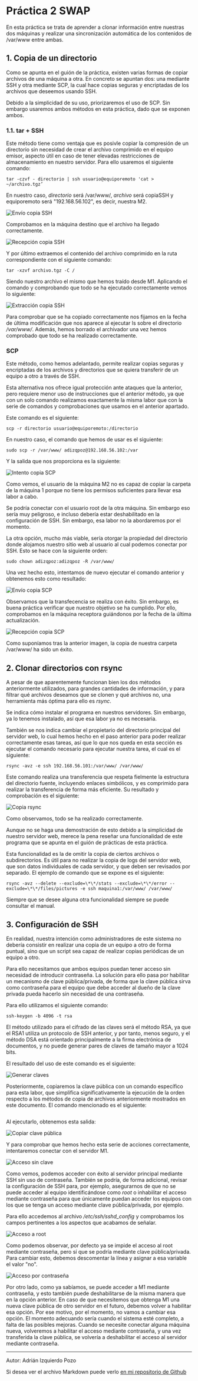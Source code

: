 # Práctica 2 SWAP

En esta práctica se trata de aprender a clonar información entre nuestras dos máquinas y realizar una sincronización automática de los contenidos de /var/www entre ambas.

## 1. Copia de un directorio

Como se apunta en el guión de la práctica, existen varias formas de copiar archivos de una máquina a otra. En concreto se apuntan dos: una mediante SSH y otra mediante SCP, la cual hace copias seguras y encriptadas de los archivos que deseemos usando SSH.

Debido a la simplicidad de su uso, priorizaremos el uso de SCP. Sin embargo usaremos ambos métodos en esta práctica, dado que se exponen ambos.

### 1.1. tar + SSH

Este método tiene como ventaja que es posivle copiar la compresión de un directorio sin necesidad de crear el archivo comprimido en el equipo emisor, aspecto útil en caso de tener elevadas restricciones de almacenamiento en nuestro servidor. Para ello usaremos el siguiente comando:

~~~
tar -czvf - directorio | ssh usuario@equiporemoto 'cat > ~/archivo.tgz’
~~~

En nuestro caso, *directorio* será /var/www/, *archivo* será copiaSSH y equiporemoto será "192.168.56.102", es decir, nuestra M2.

![Envío copia SSH](https://raw.githubusercontent.com/adizqpoz/SWAP/master/SWAP/practica2/enviocopiassh.png)

Comprobamos en la máquina destino que el archivo ha llegado correctamente.

![Recepción copia SSH](https://raw.githubusercontent.com/adizqpoz/SWAP/master/SWAP/practica2/recepcioncopiassh.png)

Y por último extraemos el contenido del archivo comprimido en la ruta correspondiente con el siguiente comando:

~~~
tar -xzvf archivo.tgz -C /
~~~

Siendo nuestro archivo el mismo que hemos traído desde M1. Aplicando el comando y comprobando que todo se ha ejecutado correctamente vemos lo siguiente:

![Extracción copia SSH](https://raw.githubusercontent.com/adizqpoz/SWAP/master/SWAP/practica2/extraccioncopiassh.png)

Para comprobar que se ha copiado correctamente nos fijamos en la fecha de última modificación que nos aparece al ejecutar ls sobre el directorio */var/www/*. Además, hemos borrado el archivador una vez hemos comprobado que todo se ha realizado correctamente.

### SCP

Este método, como hemos adelantado, permite realizar copias seguras y encriptadas de los archivos y directorios que se quiera transferir de un equipo a otro a través de SSH.

Esta alternativa nos ofrece igual protección ante ataques que la anterior, pero requiere menor uso de instrucciones que el anterior método, ya que con un solo comando realizamos exactamente la misma labor que con la serie de comandos y comprobaciones que usamos en el anterior apartado.

Este comando es el siguiente:

~~~
scp -r directorio usuario@equiporemoto:/directorio
~~~

En nuestro caso, el comando que hemos de usar es el siguiente:

~~~
sudo scp -r /var/www/ adizqpoz@192.168.56.102:/var
~~~

Y la salida que nos proporciona es la siguiente:

![Intento copia SCP](https://raw.githubusercontent.com/adizqpoz/SWAP/master/SWAP/practica2/intentocopiascp.png)

Como vemos, el usuario de la máquina M2 no es capaz de copiar la carpeta de la máquina 1 porque no tiene los permisos suficientes para llevar esa labor a cabo. 

Se podría conectar con el usuario root de la otra máquina. Sin embargo eso sería muy peligroso, e incluso debería estar deshabilitado en la configuración de SSH. Sin embargo, esa labor no la abordaremos por el momento. 

La otra opción, mucho más viable, sería otorgar la propiedad del directorio donde alojamos nuestro sitio web al usuario al cual podemos conectar por SSH. Esto se hace con la siguiente orden:

~~~
sudo chown adizqpoz:adizqpoz -R /var/www/
~~~

Una vez hecho esto, intentamos de nuevo ejecutar el comando anterior y obtenemos esto como resultado:

![Envío copia SCP](https://raw.githubusercontent.com/adizqpoz/SWAP/master/SWAP/practica2/enviocopiascp.png)

Observamos que la transfecencia se realiza con éxito. Sin embargo, es buena práctica verificar que nuestro objetivo se ha cumplido. Por ello, comprobamos en la máquina receptora guiándonos por la fecha de la última actualización.

![Recepción copia SCP](https://raw.githubusercontent.com/adizqpoz/SWAP/master/SWAP/practica2/recepcioncopiascp.png)

Como suponíamos tras la anterior imagen, la copia de nuestra carpeta /var/www/ ha sido un éxito.

## 2. Clonar directorios con rsync

A pesar de que aparentemente funcionan bien los dos métodos anteriormente utilizados, para grandes cantidades de información, y para filtrar qué archivos deseamos que se clonen y qué archivos no, una herramienta más óptima para ello es *rsync*.

Se indica cómo instalar el programa en nuestros servidores. Sin embargo, ya lo tenemos instalado, así que esa labor ya no es necesaria.

También se nos indica cambiar el propietario del directorio principal del servidor web, lo cual hemos hecho en el paso anterior para poder realizar correctamente esas tareas, así que lo que nos queda en esta sección es ejecutar el comando necesario para ejecutar nuestra tarea, el cual es el siguiente:

~~~
rsync -avz -e ssh 192.168.56.101:/var/www/ /var/www/
~~~

Este comando realiza una transferencia que respeta fielmente la estructura del directorio fuente, incluyendo enlaces simbólicos, y es comprimido para realizar la transferencia de forma más eficiente. Su resultado y comprobación es el siguiente:

![Copia rsync](https://raw.githubusercontent.com/adizqpoz/SWAP/master/SWAP/practica2/copiarsync.png)

Como observamos, todo se ha realizado correctamente.

Aunque no se haga una demostración de esto debido a la simplicidad de nuestro servidor web, merece la pena reseñar una funcionalidad de este programa que se apunta en el guión de prácticas de esta práctica.

Esta funcionalidad es la de omitir la copia de ciertos archivos o subdirectorios. Es útil para no realizar la copia de logs del servidor web, que son datos individuales de cada servidor, y que deben ser revisados por separado. El ejemplo de comando que se expone es el siguiente:

~~~
rsync -avz --delete --exclude=\*\*/stats --exclude=\*\*/error --exclude=\*\*/files/pictures -e ssh maquina1:/var/www/ /var/www/
~~~

Siempre que se desee alguna otra funcionalidad siempre se puede consultar el manual.

## 3. Configuración de SSH

En realidad, nuestra intención como administradores de este sistema no debería consistir en realizar una copia de un equipo a otro de forma puntual, sino que un script sea capaz de realizar copias periódicas de un equipo a otro. 

Para ello necesitamos que ambos equipos puedan tener acceso sin necesidad de introducir contraseña. La solución para ello pasa por habilitar un mecanismo de clave pública/privada, de forma que la clave pública sirva como contraseña para el equipo que debe acceder al dueño de la clave privada pueda hacerlo sin necesidad de una contraseña.

Para ello utilizamos el siguiente comando:

~~~
ssh-keygen -b 4096 -t rsa
~~~

El método utilizado para el cifrado de las claves será el método RSA, ya que el RSA1 utiliza un protocolo de SSH anterior, y por tanto, menos seguro, y el método DSA está orientado principalmente a la firma electrónica de documentos, y no puede generar pares de claves de tamaño mayor a 1024 bits.

El resultado del uso de este comando es el siguiente:

![Generar claves](https://raw.githubusercontent.com/adizqpoz/SWAP/master/SWAP/practica2/generarpubpriv.png)

Posteriormente, copiaremos la clave pública con un comando específico para esta labor, que simplifica significativamente la ejecución de la orden respecto a los métodos de copia de archivos anteriormente mostrados en este documento. El comando mencionado es el siguiente:

~~~

~~~

Al ejecutarlo, obtenemos esta salida:

![Copiar clave pública](https://raw.githubusercontent.com/adizqpoz/SWAP/master/SWAP/practica2/copiaclavepublica.png)

Y para comprobar que hemos hecho esta serie de acciones correctamente, intentaremos conectar con el servidor M1.

![Acceso sin clave](https://raw.githubusercontent.com/adizqpoz/SWAP/master/SWAP/practica2/accesosinclave.png)

Como vemos, podemos acceder con éxito al servidor principal mediante SSH sin uso de contraseña. También se podría, de forma adicional, revisar la configuración de SSH para, por ejemplo, asegurarnos de que no se puede acceder al equipo identificándose como *root* o inhabilitar el acceso mediante contraseña para que únicamente puedan acceder los equipos con los que se tenga un acceso mediante clave pública/privada, por ejemplo.

Para ello accedemos al archivo */etc/ssh/sshd_config* y comprobamos los campos pertinentes a los aspectos que acabamos de señalar.

![Acceso a root](https://raw.githubusercontent.com/adizqpoz/SWAP/master/SWAP/practica2/confsshroot.png)

Como podemos observar, por defecto ya se impide el acceso al root mediante contraseña, pero sí que se podría mediante clave pública/privada. Para cambiar esto, debemos descomentar la línea y asignar a esa variable el valor "no".

![Acceso por contraseña](https://raw.githubusercontent.com/adizqpoz/SWAP/master/SWAP/practica2/confsshclave.png)

Por otro lado, como ya sabíamos, se puede acceder a M1 mediante contraseña, y esto también puede deshabilitarse de la misma manera que en la opción anterior. En caso de que necesitemos que obtenga M1 una nueva clave pública de otro servidor en el futuro, debemos volver a habilitar esa opción. Por ese motivo, por el momento, no vamos a cambiar esa opción. El momento adecuando sería cuando el sistema esté completo, a falta de las posibles mejoras. Cuando se necesite conectar alguna máquina nueva, volveremos a habilitar el acceso mediante contraseña, y una vez transferida la clave pública, se volvería a deshabilitar el acceso al servidor mediante contraseña.

***

Autor: Adrián Izquierdo Pozo

Si desea ver el archivo Markdown puede verlo [en mi repositorio de Github](https://github.com/adizqpoz/SWAP/blob/master/SWAP/practica2/practica2.md)
